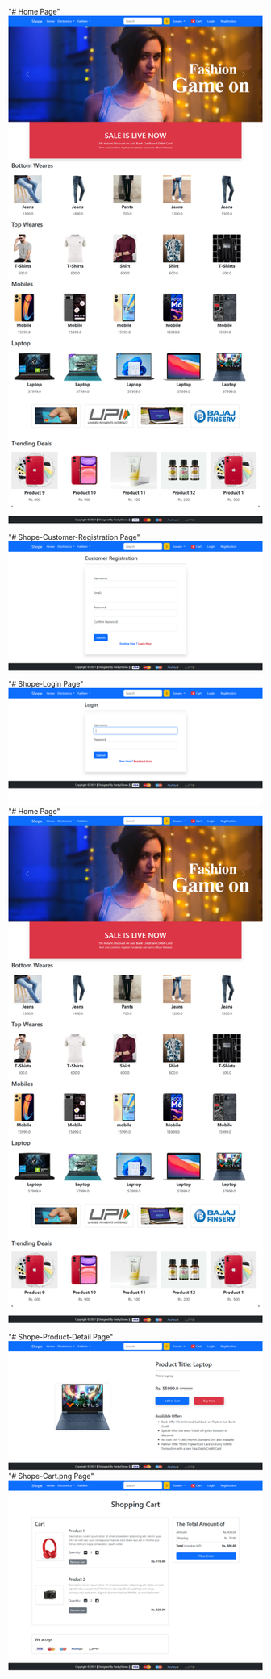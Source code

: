 "# Home Page"
![ScreenShot](https://github.com/mr-shubhamkumar/django_ecomm/blob/main/screenshort/Shope-Home.png)

"# Shope-Customer-Registration  Page"
![ScreenShot](https://github.com/mr-shubhamkumar/django_ecomm/blob/main/screenshort/Shope-Customer-Registration.png)

"# Shope-Login Page"
![ScreenShot](https://github.com/mr-shubhamkumar/django_ecomm/blob/main/screenshort/Shope-Login.png)
"# Home Page"
![ScreenShot](https://github.com/mr-shubhamkumar/django_ecomm/blob/main/screenshort/Shope-Home.png)

"# Shope-Product-Detail Page"
![ScreenShot](https://github.com/mr-shubhamkumar/django_ecomm/blob/main/screenshort/Shope-Product-Detail.png)
"# Shope-Cart.png Page"
![ScreenShot](https://github.com/mr-shubhamkumar/django_ecomm/blob/main/screenshort/Shope-Cart.png)